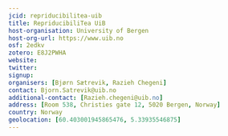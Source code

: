 ```yaml
---
jcid: repriducibilitea-uib
title: RepriducibiliTea UiB
host-organisation: University of Bergen
host-org-url: https://www.uib.no
osf: 2edkv
zotero: E8J2PWHA
website: 
twitter: 
signup: 
organisers: [Bjørn Sætrevik, Razieh Chegeni]
contact: Bjorn.Satrevik@uib.no
additional-contact: [Razieh.chegeni@uib.no]
address: [Room 538, Christies gate 12, 5020 Bergen, Norway]
country: Norway
geolocation: [60.403001945865476, 5.33935546875]
---
```



